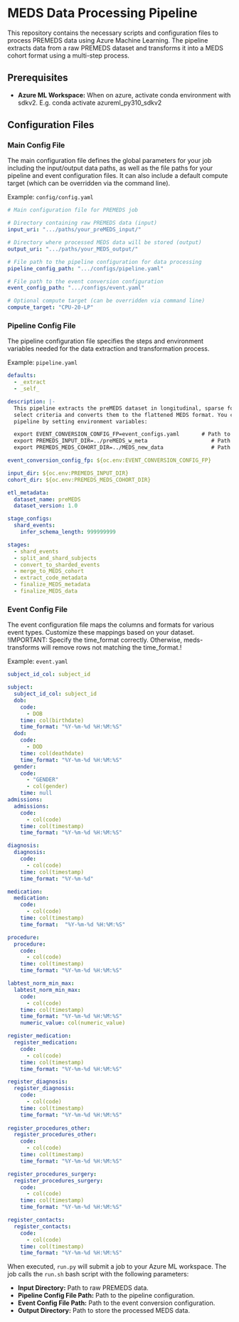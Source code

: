 # MEDS Data Processing Pipeline

This repository contains the necessary scripts and configuration files to process PREMEDS data using Azure Machine Learning. The pipeline extracts data from a raw PREMEDS dataset and transforms it into a MEDS cohort format using a multi-step process.

## Prerequisites

- **Azure ML Workspace:** When on azure, activate conda environment with sdkv2. E.g. conda activate azureml_py310_sdkv2

## Configuration Files

### Main Config File

The main configuration file defines the global parameters for your job including the input/output data paths, as well as the file paths for your pipeline and event configuration files. It can also include a default compute target (which can be overridden via the command line).

Example: `config/config.yaml`

```yaml
# Main configuration file for PREMEDS job

# Directory containing raw PREMEDS data (input)
input_uri: ".../paths/your_preMEDS_input/"

# Directory where processed MEDS data will be stored (output)
output_uri: ".../paths/your_MEDS_output/"

# File path to the pipeline configuration for data processing
pipeline_config_path: ".../configs/pipeline.yaml"

# File path to the event conversion configuration
event_config_path: ".../configs/event.yaml"

# Optional compute target (can be overridden via command line)
compute_target: "CPU-20-LP"
```

### Pipeline Config File

The pipeline configuration file specifies the steps and environment variables needed for the data extraction and transformation process.

Example: `pipeline.yaml`

```yaml
defaults:
  - _extract
  - _self_

description: |-
  This pipeline extracts the preMEDS dataset in longitudinal, sparse form from an input dataset meeting
  select criteria and converts them to the flattened MEDS format. You can control the key arguments to this
  pipeline by setting environment variables:

  export EVENT_CONVERSION_CONFIG_FP=event_configs.yaml       # Path to your event conversion config
  export PREMEDS_INPUT_DIR=../preMEDS_w_meta                    # Path to the output dir of the pre-MEDS step
  export PREMEDS_MEDS_COHORT_DIR=../MEDS_new_data               # Path to where you want the dataset to live

event_conversion_config_fp: ${oc.env:EVENT_CONVERSION_CONFIG_FP}

input_dir: ${oc.env:PREMEDS_INPUT_DIR}
cohort_dir: ${oc.env:PREMEDS_MEDS_COHORT_DIR}

etl_metadata:
  dataset_name: preMEDS
  dataset_version: 1.0

stage_configs:
  shard_events:
    infer_schema_length: 999999999

stages:
  - shard_events
  - split_and_shard_subjects
  - convert_to_sharded_events
  - merge_to_MEDS_cohort
  - extract_code_metadata
  - finalize_MEDS_metadata
  - finalize_MEDS_data
```

### Event Config File

The event configuration file maps the columns and formats for various event types. Customize these mappings based on your dataset.
!IMPORTANT: Specify the time_format correctly. Otherwise, meds-transforms will remove rows not matching the time_format.!

Example: `event.yaml`

```yaml
subject_id_col: subject_id

subject:
  subject_id_col: subject_id
  dob:
    code: 
      - DOB
    time: col(birthdate)
    time_format: "%Y-%m-%d %H:%M:%S"
  dod:
    code: 
      - DOD
    time: col(deathdate)
    time_format: "%Y-%m-%d %H:%M:%S"
  gender:
    code:
      - "GENDER"
      - col(gender)
    time: null    
admissions:
  admissions:
    code:
      - col(code)
    time: col(timestamp)
    time_format: "%Y-%m-%d %H:%M:%S"

diagnosis:
  diagnosis:
    code:
      - col(code)
    time: col(timestamp)
    time_format: "%Y-%m-%d"

medication:
  medication:
    code:
      - col(code)
    time: col(timestamp)
    time_format:  "%Y-%m-%d %H:%M:%S"

procedure:
  procedure:
    code:
      - col(code)
    time: col(timestamp)
    time_format: "%Y-%m-%d %H:%M:%S"

labtest_norm_min_max:
  labtest_norm_min_max:
    code:
      - col(code)
    time: col(timestamp)
    time_format: "%Y-%m-%d %H:%M:%S"
    numeric_value: col(numeric_value)

register_medication:
  register_medication:
    code:
      - col(code)
    time: col(timestamp)
    time_format: "%Y-%m-%d %H:%M:%S"

register_diagnosis:
  register_diagnosis:
    code:
      - col(code)
    time: col(timestamp)
    time_format: "%Y-%m-%d %H:%M:%S"
    
register_procedures_other:
  register_procedures_other:
    code:
      - col(code)
    time: col(timestamp)
    time_format: "%Y-%m-%d %H:%M:%S"

register_procedures_surgery:
  register_procedures_surgery:
    code:
      - col(code)
    time: col(timestamp)
    time_format: "%Y-%m-%d %H:%M:%S"

register_contacts:
  register_contacts:
    code:
      - col(code)
    time: col(timestamp)
    time_format: "%Y-%m-%d %H:%M:%S"
```

When executed, `run.py` will submit a job to your Azure ML workspace. The job calls the `run.sh` bash script with the following parameters:

- **Input Directory:** Path to raw PREMEDS data.
- **Pipeline Config File Path:** Path to the pipeline configuration.
- **Event Config File Path:** Path to the event conversion configuration.
- **Output Directory:** Path to store the processed MEDS data.
